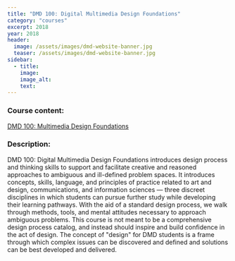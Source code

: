 ```yaml
---
title: "DMD 100: Digital Multimedia Design Foundations"
category: "courses"
excerpt: 2018
year: 2018
header:
  image: /assets/images/dmd-website-banner.jpg
  teaser: /assets/images/dmd-website-banner.jpg
sidebar:
  - title:
    image:
    image_alt:
    text:
---
```

### Course content:

[DMD 100: Multimedia Design Foundations](https://dmd-program.github.io/dmd-100-master/)

### Description:
<!-- ![DMD banner art](/assets/images/dmd-website-banner.jpg) -->

DMD 100: Digital Multimedia Design Foundations introduces design process and thinking skills to support and facilitate creative and reasoned approaches to ambiguous and ill-defined problem spaces. It introduces concepts, skills, language, and principles of practice related to art and design, communications, and information sciences — three discreet disciplines in which students can pursue further study while developing their learning pathways. With the aid of a standard design process, we walk through methods, tools, and mental attitudes necessary to approach ambiguous problems. This course is not meant to be a comprehensive design process catalog, and instead should inspire and build confidence in the act of design. The concept of "design" for DMD students is a frame through which complex issues can be discovered and defined and solutions can be best developed and delivered.
